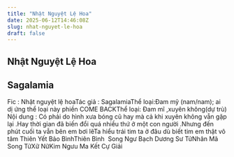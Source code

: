 ```yaml
---
title: "Nhật Nguyệt Lệ Hoa"
date: 2025-06-12T14:46:08Z
slug: nhat-nguyet-le-hoa
draft: false
---
```


## Nhật Nguyệt Lệ Hoa

## Sagalamia

Fic : Nhật nguyệt lệ hoa​Tác giả : Sagalamia​Thể loại:Đam mỹ (nam/nam); ai dị ứng thể loại này phiền COME BACK​Thể loại: Đam mĩ ,xuyên không(dự trù)​Nội dung : Có phải do hình xưa bóng cũ hay mà cả khi xuyên không vẫn gặp lại .​Hay thời gian đã biến đổi quá nhiều thứ ở một con người .​Nhưng đến phút cuối ta vẫn bên em bơi lẽ​Ta hiểu trái tim ta ở đâu dù biết tim em thật vô tâm​ ​Thiên Yết​​ ​Bảo Bình​​​Thiên Bình​​ ​ ​Song Ngư​ ​​Bạch Dương​​ ​Sư Tử​​Nhân Mã​​ ​Song Tử​​Xữ Nữ​​Kim Ngưu​​ ​Ma Kết​​ ​Cự Giải​​